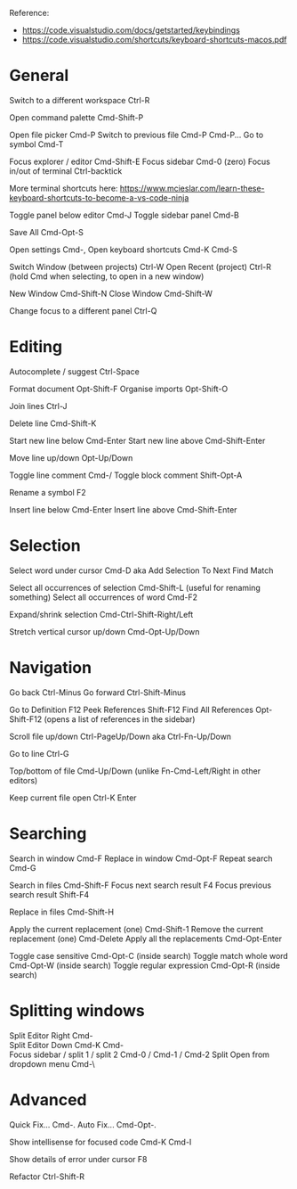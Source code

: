 Reference:
- https://code.visualstudio.com/docs/getstarted/keybindings
- https://code.visualstudio.com/shortcuts/keyboard-shortcuts-macos.pdf



# General

Switch to a different workspace        Ctrl-R

Open command palette                   Cmd-Shift-P

Open file picker                       Cmd-P
Switch to previous file                Cmd-P Cmd-P...
Go to symbol                           Cmd-T

Focus explorer / editor                Cmd-Shift-E
Focus sidebar                          Cmd-0 (zero)
Focus in/out of terminal               Ctrl-backtick

More terminal shortcuts here: https://www.mcieslar.com/learn-these-keyboard-shortcuts-to-become-a-vs-code-ninja

Toggle panel below editor              Cmd-J
Toggle sidebar panel                   Cmd-B

Save All                               Cmd-Opt-S

Open settings                          Cmd-,
Open keyboard shortcuts                Cmd-K Cmd-S

Switch Window (between projects)       Ctrl-W
Open Recent (project)                  Ctrl-R   (hold Cmd when selecting, to open in a new window)

New Window                             Cmd-Shift-N
Close Window                           Cmd-Shift-W

Change focus to a different panel      Ctrl-Q



# Editing

Autocomplete / suggest                 Ctrl-Space

Format document                        Opt-Shift-F
Organise imports                       Opt-Shift-O

Join lines                             Ctrl-J

Delete line                            Cmd-Shift-K

Start new line below                   Cmd-Enter
Start new line above                   Cmd-Shift-Enter

Move line up/down                      Opt-Up/Down

Toggle line comment                    Cmd-/
Toggle block comment                   Shift-Opt-A

Rename a symbol                        F2

Insert line below                      Cmd-Enter
Insert line above                      Cmd-Shift-Enter



# Selection

Select word under cursor               Cmd-D
aka Add Selection To Next Find Match

Select all occurrences of selection    Cmd-Shift-L
(useful for renaming something)
Select all occurrences of word         Cmd-F2

Expand/shrink selection                Cmd-Ctrl-Shift-Right/Left

Stretch vertical cursor up/down        Cmd-Opt-Up/Down



# Navigation

Go back                                Ctrl-Minus
Go forward                             Ctrl-Shift-Minus

Go to Definition                       F12
Peek References                        Shift-F12
Find All References                    Opt-Shift-F12 (opens a list of references in the sidebar)

Scroll file up/down                    Ctrl-PageUp/Down aka Ctrl-Fn-Up/Down

Go to line                             Ctrl-G

Top/bottom of file                     Cmd-Up/Down (unlike Fn-Cmd-Left/Right in other editors)

Keep current file open                 Ctrl-K Enter



# Searching

Search in window                       Cmd-F
Replace in window                      Cmd-Opt-F
Repeat search                          Cmd-G

Search in files                        Cmd-Shift-F
Focus next search result               F4
Focus previous search result           Shift-F4

Replace in files                       Cmd-Shift-H

Apply the current replacement (one)    Cmd-Shift-1
Remove the current replacement (one)   Cmd-Delete
Apply all the replacements             Cmd-Opt-Enter

Toggle case sensitive                  Cmd-Opt-C (inside search)
Toggle match whole word                Cmd-Opt-W (inside search)
Toggle regular expression              Cmd-Opt-R (inside search)



# Splitting windows

Split Editor Right                     Cmd-\
Split Editor Down                      Cmd-K Cmd-\
Focus sidebar / split 1 / split 2      Cmd-0 / Cmd-1 / Cmd-2
Split Open from dropdown menu          Cmd-\



# Advanced

Quick Fix...                           Cmd-.
Auto Fix...                            Cmd-Opt-.

Show intellisense for focused code     Cmd-K Cmd-I

Show details of error under cursor     F8

Refactor                               Ctrl-Shift-R
